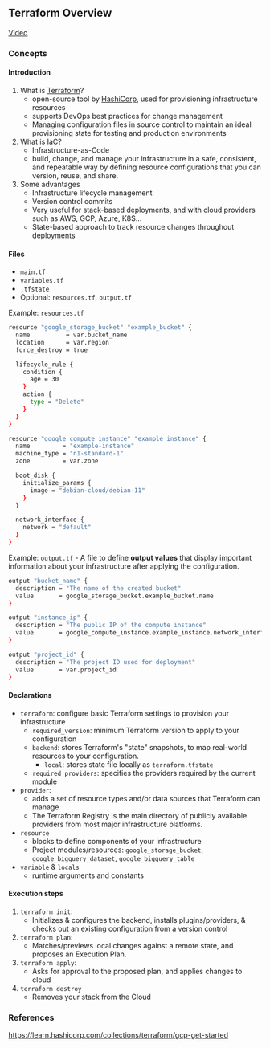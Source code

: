 ## Terraform Overview

[Video](https://www.youtube.com/watch?v=18jIzE41fJ4&list=PL3MmuxUbc_hJed7dXYoJw8DoCuVHhGEQb&index=2)

### Concepts

#### Introduction

1. What is [Terraform](https://www.terraform.io)?
   * open-source tool by [HashiCorp](https://www.hashicorp.com), used for provisioning infrastructure resources
   * supports DevOps best practices for change management
   * Managing configuration files in source control to maintain an ideal provisioning state 
     for testing and production environments
2. What is IaC?
   * Infrastructure-as-Code
   * build, change, and manage your infrastructure in a safe, consistent, and repeatable way 
     by defining resource configurations that you can version, reuse, and share.
3. Some advantages
   * Infrastructure lifecycle management
   * Version control commits
   * Very useful for stack-based deployments, and with cloud providers such as AWS, GCP, Azure, K8S…
   * State-based approach to track resource changes throughout deployments


#### Files

* `main.tf`
* `variables.tf`
* `.tfstate`
* Optional: `resources.tf`, `output.tf`

Example: `resources.tf`
```bash
resource "google_storage_bucket" "example_bucket" {
  name          = var.bucket_name
  location      = var.region
  force_destroy = true

  lifecycle_rule {
    condition {
      age = 30
    }
    action {
      type = "Delete"
    }
  }
}

resource "google_compute_instance" "example_instance" {
  name         = "example-instance"
  machine_type = "n1-standard-1"
  zone         = var.zone

  boot_disk {
    initialize_params {
      image = "debian-cloud/debian-11"
    }
  }

  network_interface {
    network = "default"
  }
}
```

Example: `output.tf` - A file to define **output values** that display important information about your infrastructure after applying the configuration.
```bash
output "bucket_name" {
  description = "The name of the created bucket"
  value       = google_storage_bucket.example_bucket.name
}

output "instance_ip" {
  description = "The public IP of the compute instance"
  value       = google_compute_instance.example_instance.network_interface[0].access_config[0].nat_ip
}

output "project_id" {
  description = "The project ID used for deployment"
  value       = var.project_id
}
```

#### Declarations
* `terraform`: configure basic Terraform settings to provision your infrastructure
   * `required_version`: minimum Terraform version to apply to your configuration
   * `backend`: stores Terraform's "state" snapshots, to map real-world resources to your configuration.
      * `local`: stores state file locally as `terraform.tfstate`
   * `required_providers`: specifies the providers required by the current module
* `provider`:
   * adds a set of resource types and/or data sources that Terraform can manage
   * The Terraform Registry is the main directory of publicly available providers from most major infrastructure platforms.
* `resource`
  * blocks to define components of your infrastructure
  * Project modules/resources: `google_storage_bucket`, `google_bigquery_dataset`, `google_bigquery_table`
* `variable` & `locals`
  * runtime arguments and constants


#### Execution steps
1. `terraform init`: 
    * Initializes & configures the backend, installs plugins/providers, & checks out an existing configuration from a version control 
2. `terraform plan`:
    * Matches/previews local changes against a remote state, and proposes an Execution Plan.
3. `terraform apply`: 
    * Asks for approval to the proposed plan, and applies changes to cloud
4. `terraform destroy`
    * Removes your stack from the Cloud

### References
https://learn.hashicorp.com/collections/terraform/gcp-get-started
